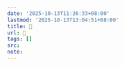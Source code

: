 ```yaml
---
date: '2025-10-13T11:26:33+08:00'
lastmod: '2025-10-13T13:04:51+08:00'
title: 󰑟
url: 󰑟
tags: []
src:
note:
---
```

